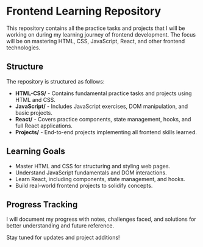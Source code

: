 # Frontend Learning Repository

This repository contains all the practice tasks and projects that I will be working on during my learning journey of frontend development. The focus will be on mastering HTML, CSS, JavaScript, React, and other frontend technologies.

## Structure
The repository is structured as follows:

- **HTML-CSS/** - Contains fundamental practice tasks and projects using HTML and CSS.
- **JavaScript/** - Includes JavaScript exercises, DOM manipulation, and basic projects.
- **React/** - Covers practice components, state management, hooks, and full React applications.
- **Projects/** - End-to-end projects implementing all frontend skills learned.

## Learning Goals
- Master HTML and CSS for structuring and styling web pages.
- Understand JavaScript fundamentals and DOM interactions.
- Learn React, including components, state management, and hooks.
- Build real-world frontend projects to solidify concepts.

## Progress Tracking
I will document my progress with notes, challenges faced, and solutions for better understanding and future reference.

Stay tuned for updates and project additions!
